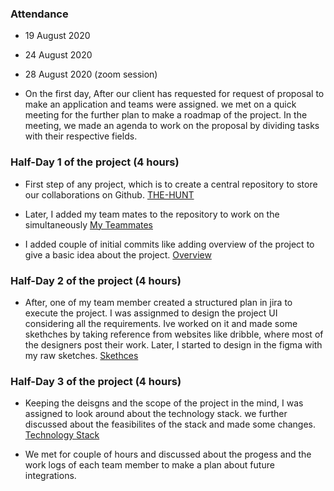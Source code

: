 ### Attendance
 * 19 August 2020
 * 24 August 2020 
 * 28 August 2020 (zoom session)

* On the first day, After our client has requested for request of proposal to make an application and teams were assigned. we met on a quick meeting for the further plan to make a roadmap of the project. In the meeting, we made an agenda to work on the proposal by dividing tasks with their respective fields.

### Half-Day 1 of the project (4 hours)
 - First step of any project, which is to create a central repository to store our collaborations on Github. 
   [THE-HUNT](https://github.com/Dixith1196/THE-HUNT)
 
 - Later, I added my team mates to the repository to work on the simultaneously 
   [My Teammates](https://github.com/Dixith1196/THE-HUNT/settings/access)
 
 - I added couple of initial commits like adding overview of the project to give a basic idea about the project. [Overview](https://github.com/Dixith1196/THE-HUNT/commit/fe3790639de6a6664627a481f8cbe589acfb9e99)
 
 ### Half-Day 2 of the project (4 hours)
 
 - After, one of my team member created a structured plan in jira to execute the project. I was assignmed to design the project UI considering all the requirements. Ive worked on it and made some skethches by taking reference from websites like dribble, where most of the designers post their work. Later, I started to design in the figma with my raw sketches. [Skethces](https://www.figma.com/file/pnzM12eGuPZ8NrV4vnU7sk/Login-Page?node-id=0%3A1)
 
 ### Half-Day 3 of the project (4 hours)
 
 - Keeping the deisgns and the scope of the project in the mind, I was assigned to look around about the technology stack. we further discussed about the feasibilites of the stack and made some changes. [Technology Stack](https://github.com/Dixith1196/THE-HUNT/commit/6f6a1dec1ecfe3bdc3eb7b3b61d9d421ecbf6df0)
 
 - We met for couple of hours and discussed about the progess and the work logs of each team member to make a plan about future integrations.
 
 
